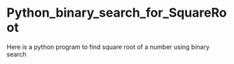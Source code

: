 # Python_binary_search_for_SquareRoot

Here is a python program to find square root of a number using binary search
